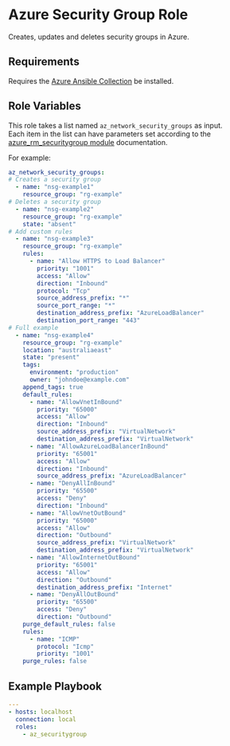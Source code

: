 Azure Security Group Role
=========

Creates, updates and deletes security groups in Azure.

Requirements
------------

Requires the [Azure Ansible Collection](https://docs.ansible.com/ansible/latest/collections/azure/azcollection/index.html) be installed.

Role Variables
--------------

This role takes a list named `az_network_security_groups` as input.  
Each item in the list can have parameters set according to the [azure_rm_securitygroup module](https://docs.ansible.com/ansible/latest/collections/azure/azcollection/azure_rm_securitygroup_module.html) documentation.

For example:

```yaml
az_network_security_groups:
# Creates a security group
  - name: "nsg-example1"
    resource_group: "rg-example"
# Deletes a security group
  - name: "nsg-example2"
    resource_group: "rg-example"
    state: "absent"
# Add custom rules
  - name: "nsg-example3"
    resource_group: "rg-example"
    rules:
      - name: "Allow HTTPS to Load Balancer"
        priority: "1001"
        access: "Allow"
        direction: "Inbound"
        protocol: "Tcp"
        source_address_prefix: "*"
        source_port_range: "*"
        destination_address_prefix: "AzureLoadBalancer"
        destination_port_range: "443"
# Full example
  - name: "nsg-example4"
    resource_group: "rg-example"
    location: "australiaeast"
    state: "present"
    tags:
      environment: "production"
      owner: "johndoe@example.com"
    append_tags: true
    default_rules:
      - name: "AllowVnetInBound"
        priority: "65000"
        access: "Allow"
        direction: "Inbound"
        source_address_prefix: "VirtualNetwork"
        destination_address_prefix: "VirtualNetwork"
      - name: "AllowAzureLoadBalancerInBound"
        priority: "65001"
        access: "Allow"
        direction: "Inbound"
        source_address_prefix: "AzureLoadBalancer"
      - name: "DenyAllInBound"
        priority: "65500"
        access: "Deny"
        direction: "Inbound"
      - name: "AllowVnetOutBound"
        priority: "65000"
        access: "Allow"
        direction: "Outbound"
        source_address_prefix: "VirtualNetwork"
        destination_address_prefix: "VirtualNetwork"
      - name: "AllowInternetOutBound"
        priority: "65001"
        access: "Allow"
        direction: "Outbound"
        destination_address_prefix: "Internet"
      - name: "DenyAllOutBound"
        priority: "65500"
        access: "Deny"
        direction: "Outbound"
    purge_default_rules: false
    rules:
      - name: "ICMP"
        protocol: "Icmp"
        priority: "1001"
    purge_rules: false
```

Example Playbook
----------------

```yaml
---
- hosts: localhost
  connection: local
  roles:
    - az_securitygroup
```
